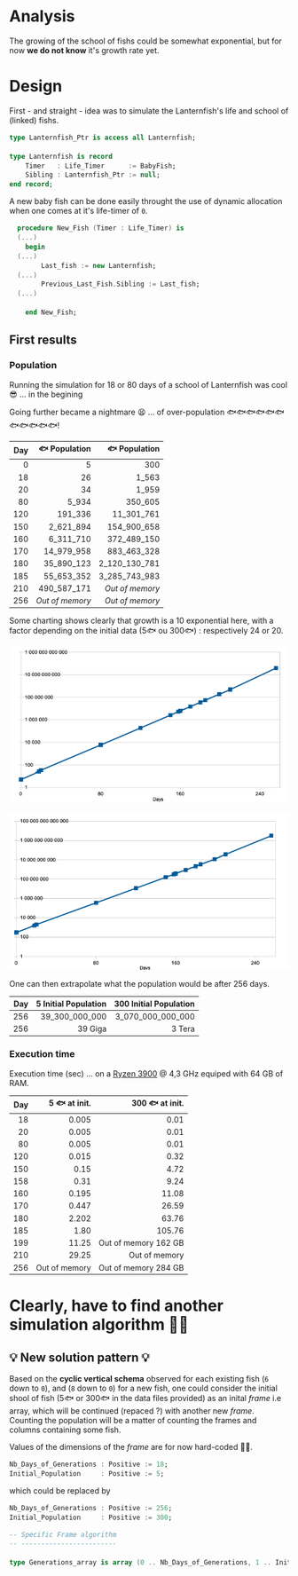 # Analysis

The growing of the school of fishs could be somewhat exponential, but for now **we do not know** it's growth rate yet.

# Design

First - and straight - idea was to simulate the Lanternfish's life and school of (linked) fishs.

```ada
type Lanternfish_Ptr is access all Lanternfish;

type Lanternfish is record
    Timer   : Life_Timer      := BabyFish;
    Sibling : Lanternfish_Ptr := null;
end record;
```

A new baby fish can be done easily throught the use of dynamic allocation when one comes at it's life-timer of `0`.

```ada
  procedure New_Fish (Timer : Life_Timer) is
  (...)
    begin
  (...)
        Last_fish := new Lanternfish;
  (...)
        Previous_Last_Fish.Sibling := Last_fish;
  (...)

    end New_Fish;
```

## First results

### Population

Running the simulation for 18 or 80 days of a school of Lanternfish was cool 😎 ... in the begining 

Going further became a nightmare 😫 ... of over-population 🐟🐟🐟🐟🐟🐟🐟🐟🐟🐟🐟!

| Day | 🐟 Population | 🐟 Population |
| --:| --:| --:|
| 0 | 5 | 300|
| 18| 26| 1_563|
| 20| 34| 1_959|
| 80| 5_934| 350_605|
| 120| 191_336| 11_301_761|
| 150| 2_621_894| 154_900_658|
| 160| 6_311_710| 372_489_150|
| 170| 14_979_958| 883_463_328|
| 180| 35_890_123| 2_120_130_781|
| 185| 55_653_352| 3_285_743_983|
| 210| 490_587_171|  *Out of memory* |
| 256| *Out of memory* |  *Out of memory* |

Some charting shows clearly that growth is a 10 exponential here, with a factor depending on the initial data (5🐟 ou 300🐟) : respectively 24 or 20.

![Population growth from 5](doc/Population_Growth-from_5.png)

![Population growth from 300](doc/Population_Growth-from_300.png)

One can then extrapolate what the population would be after 256 days.

| Day | 5 Initial Population | 300 Initial Population |
| --:| --:| --:|
| 256| 39_300_000_000 | 3_070_000_000_000 |
| 256| 39 Giga | 3 Tera |

### Execution time
Execution time (sec) ... on a [Ryzen 3900](https://www.amd.com/fr/products/cpu/amd-ryzen-9-pro-3900) @ 4,3 GHz equiped with 64 GB of RAM.

| Day | 5 🐟  at init. | 300 🐟 at init. |
| --:| --:| --:|
| 18 | 0.005 | 0.01 |
| 20 | 0.005 | 0.01 |
| 80 | 0.005 | 0.01 |
| 120 | 0.015 | 0.32 |
| 150 | 0.15 | 4.72 |
| 158 | 0.31 | 9.24 |
| 160 | 0.195 | 11.08 |
| 170 | 0.447 | 26.59 |
| 180 | 2.202 | 63.76 |
| 185 | 1.80 | 105.76 |
| 199 | 11.25 | Out of memory 162 GB |
| 210 | 29.25 |  Out of memory |
| 256 | Out of memory | Out of memory 284 GB |

# Clearly, have to find another simulation algorithm 🧞‍♂️

## 💡 New solution pattern 💡

Based on the **cyclic vertical schema** observed for each existing fish (`6` down to `0`), and (`8` down to `0`) for a new fish, one could consider the initial shool of fish (5🐟 or 300🐟 in the data files provided) as an inital *frame* i.e array, which will be continued (repaced ?) with another new *frame*.
Counting the population will be a matter of counting the frames and columns containing some fish.

Values of the dimensions of the *frame* are for now hard-coded 🖐🏼.

```ada
Nb_Days_of_Generations : Positive := 18;
Initial_Population     : Positive := 5;
```
which could be replaced by
```ada
Nb_Days_of_Generations : Positive := 256;
Initial_Population     : Positive := 300;
```

```ada
-- Specific Frame algorithm
-- ------------------------

type Generations_array is array (0 .. Nb_Days_of_Generations, 1 .. Initial_Population) of Lanternfish;
```

